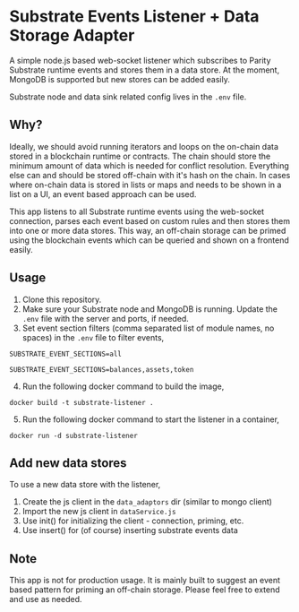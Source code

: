 # Substrate Events Listener + Data Storage Adapter

A simple node.js based web-socket listener which subscribes to Parity Substrate runtime events and stores them in a data store. At the moment, MongoDB is supported but new stores can be added easily.

Substrate node and data sink related config lives in the `.env` file.

## Why?

Ideally, we should avoid running iterators and loops on the on-chain data stored in a blockchain runtime or contracts. The chain should store the minimum amount of data which is needed for conflict resolution. Everything else can and should be stored off-chain with it's hash on the chain. In cases where on-chain data is stored in lists or maps and needs to be shown in a list on a UI, an event based approach can be used. 

This app listens to all Substrate runtime events using the web-socket connection, parses each event based on custom rules and then stores them into one or more data stores. This way, an off-chain storage can be primed using the blockchain events which can be queried and shown on a frontend easily.

## Usage

1. Clone this repository.
2. Make sure your Substrate node and MongoDB is running. Update the `.env` file with the server and ports, if needed.
3. Set event section filters (comma separated list of module names, no spaces) in the `.env` file to filter events,

```
SUBSTRATE_EVENT_SECTIONS=all
```
```
SUBSTRATE_EVENT_SECTIONS=balances,assets,token
```

4. Run the following docker command to build the image,

```
docker build -t substrate-listener .
```

5. Run the following docker command to start the listener in a container,

```
docker run -d substrate-listener
```

## Add new data stores

To use a new data store with the listener,

1. Create the js client in the `data_adaptors` dir (similar to mongo client)
2. Import the new js client in `dataService.js`
3. Use init() for initializing the client - connection, priming, etc.
4. Use insert() for (of course) inserting substrate events data

## Note

This app is not for production usage. It is mainly built to suggest an event based pattern for priming an off-chain storage. Please feel free to extend and use as needed.